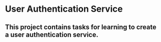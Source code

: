 # User Authentication Service
## This project contains tasks for learning to create a user authentication service.
